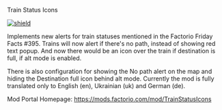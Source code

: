 Train Status Icons

<!--![Mod Portal Downloads](https://img.shields.io/badge/dynamic/toml?url=https%3A%2F%2Fraw.githubusercontent.com%2Fqaptivator%2FTrainStatusIcons%2Frefs%2Fheads%2Fmain%2Fbadge-data.txt&query=downloadCount&style=flat-square&label=Mod%20Portal%20Downloads&labelColor=575757&color=e3803d&link=https%3A%2F%2Fmods.factorio.com%2Fmod%2FTrainStatusIcons)-->

[![shield](https://img.shields.io/badge/dynamic/json?color=orange&label=Factorio&query=downloads_count&suffix=%20downloads&url=https%3A%2F%2Fmods.factorio.com%2Fapi%2Fmods%2FTrainStatusIcons)](https://mods.factorio.com/mod/TrainStatusIcons)

Implements new alerts for train statuses mentioned in the Factorio Friday Facts #395. Trains will now alert if there's no path, instead of showing red text popup. And now there would be an icon over the train if destination is full, if alt mode is enabled.

There is also configuration for showing the No path alert on the map and hiding the Destination full icon behind alt mode.
Currently the mod is fully translated only to English (en), Ukrainian (uk) and German (de).

Mod Portal Homepage: https://mods.factorio.com/mod/TrainStatusIcons
